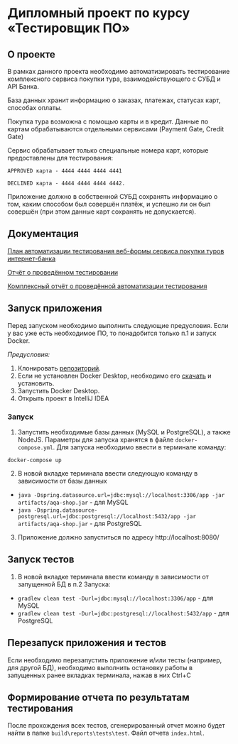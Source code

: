 # Дипломный проект по курсу «Тестировщик ПО»
## О проекте
В рамках данного проекта необходимо автоматизировать тестирование комплексного сервиса покупки тура, взаимодействующего с СУБД и API Банка.

База данных хранит информацию о заказах, платежах, статусах карт, способах оплаты.

Покупка тура возможна с помощью карты и в кредит. Данные по картам обрабатываются отдельными сервисами (Payment Gate, Credit Gate)

Сервис обрабатывает только специальные номера карт, которые предоставлены для тестирования:

    APPROVED карта - 4444 4444 4444 4441

    DECLINED карта - 4444 4444 4444 4442.

Приложение должно в собственной СУБД сохранять информацию о том, каким способом был совершён платёж, и успешно ли он был совершён (при этом данные карт сохранять не допускается).

## Документация 

[План автоматизации тестирования веб-формы сервиса покупки туров интернет-банка](https://github.com/sergeyPapa/DiplomaQALVL/blob/master/reports/Plan.md)

[Отчёт о проведённом тестировании](https://github.com/sergeyPapa/DiplomaQALVL/blob/master/reports/Report.md)

[Комплексный отчёт о проведённой автоматизации тестирования](https://github.com/sergeyPapa/DiplomaQALVL/blob/master/reports/Summary.md)



## Запуск приложения

Перед запуском необходимо выполнить следующие предусловия. Если у вас уже есть необходимое ПО, то понадобится только п.1 и запуск Docker.

*Предусловия:*
1. Клонировать [репозиторий](https://github.com/sergeyPapa/DiplomaQALVL).
2. Если не установлен Docker Desktop, необходимо его [скачать](https://docs.docker.com/desktop/) и установить.
3. Запустить Docker Desktop.
4. Открыть проект в IntelliJ IDEA

### Запуск
1. Запустить необходимые базы данных (MySQL и PostgreSQL), а также NodeJS. Параметры для запуска хранятся в файле `docker-compose.yml`. Для запуска необходимо ввести в терминале команду:
```
docker-compose up
```
2. В новой вкладке терминала ввести следующую команду в зависимости от базы данных
- `java -Dspring.datasource.url=jdbc:mysql://localhost:3306/app -jar artifacts/aqa-shop.jar` - для MySQL
- `java -Dspring.datasource-postgresql.url=jdbc:postgresql://localhost:5432/app -jar artifacts/aqa-shop.jar` - для PostgreSQL
3. Приложение должно запуститься по адресу http://localhost:8080/

## Запуск тестов
1. В новой вкладке терминала ввести команду в зависимости от запущенной БД в п.2 Запуска:
- `gradlew clean test -Durl=jdbc:mysql://localhost:3306/app` - для MySQL
- `gradlew clean test -Durl=jdbc:postgresql://localhost:5432/app` - для PostgreSQL

## Перезапуск приложения и тестов
Если необходимо перезапустить приложение и/или тесты (например, для другой БД), необходимо выполнить остановку работы в запущенных ранее вкладках терминала, нажав в них Ctrl+С
    
## Формирование отчета по результатам тестирования
После прохождения всех тестов, сгенерированный отчет можно будет найти в папке 
`build\reports\tests\test`. Файл отчета `index.html`.
